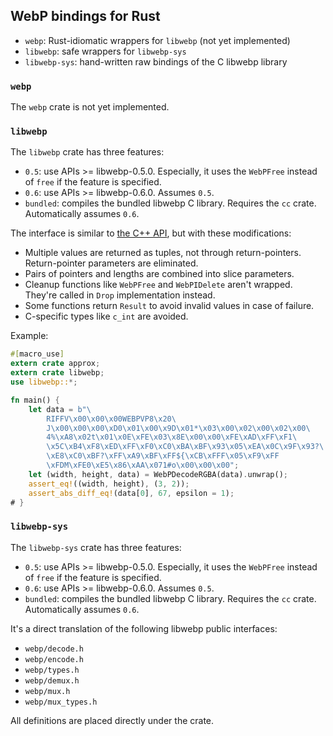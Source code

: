 ## WebP bindings for Rust

- `webp`: Rust-idiomatic wrappers for `libwebp` (not yet implemented)
- `libwebp`: safe wrappers for `libwebp-sys`
- `libwebp-sys`: hand-written raw bindings of the C libwebp library

### `webp`

The `webp` crate is not yet implemented.

### `libwebp`

The `libwebp` crate has three features:

- `0.5`: use APIs >= libwebp-0.5.0. Especially, it uses the `WebPFree` instead
  of `free` if the feature is specified.
- `0.6`: use APIs >= libwebp-0.6.0. Assumes `0.5`.
- `bundled`: compiles the bundled libwebp C library. Requires the `cc` crate. Automatically assumes `0.6`.

The interface is similar to [the C++ API](https://developers.google.com/speed/webp/docs/api), but with these modifications:

- Multiple values are returned as tuples, not through return-pointers. Return-pointer parameters are eliminated.
- Pairs of pointers and lengths are combined into slice parameters.
- Cleanup functions like `WebPFree` and `WebPIDelete` aren't wrapped. They're called in `Drop` implementation instead.
- Some functions return `Result` to avoid invalid values in case of failure.
- C-specific types like `c_int` are avoided.

Example:

```rust
#[macro_use]
extern crate approx;
extern crate libwebp;
use libwebp::*;

fn main() {
    let data = b"\
        RIFFV\x00\x00\x00WEBPVP8\x20\
        J\x00\x00\x00\xD0\x01\x00\x9D\x01*\x03\x00\x02\x00\x02\x00\
        4%\xA8\x02t\x01\x0E\xFE\x03\x8E\x00\x00\xFE\xAD\xFF\xF1\
        \x5C\xB4\xF8\xED\xFF\xF0\xC0\xBA\xBF\x93\x05\xEA\x0C\x9F\x93?\
        \xE8\xC0\xBF?\xFF\xA9\xBF\xFF${\xCB\xFFF\x05\xF9\xFF
        \xFDM\xFE0\xE5\x86\xAA\x071#o\x00\x00\x00";
    let (width, height, data) = WebPDecodeRGBA(data).unwrap();
    assert_eq!((width, height), (3, 2));
    assert_abs_diff_eq!(data[0], 67, epsilon = 1);
# }
```

### `libwebp-sys`

The `libwebp-sys` crate has three features:

- `0.5`: use APIs >= libwebp-0.5.0. Especially, it uses the `WebPFree` instead
  of `free` if the feature is specified.
- `0.6`: use APIs >= libwebp-0.6.0. Assumes `0.5`.
- `bundled`: compiles the bundled libwebp C library. Requires the `cc` crate. Automatically assumes `0.6`.

It's a direct translation of the following libwebp public interfaces:

- `webp/decode.h`
- `webp/encode.h`
- `webp/types.h`
- `webp/demux.h`
- `webp/mux.h`
- `webp/mux_types.h`

All definitions are placed directly under the crate.
